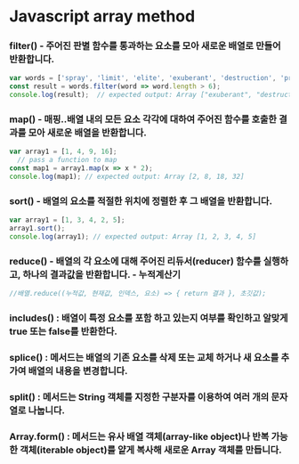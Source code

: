 # Javascript array method 

### filter() - 주어진 판별 함수를 통과하는 요소를 모아 새로운 배열로 만들어 반환합니다.
```javascript
var words = ['spray', 'limit', 'elite', 'exuberant', 'destruction', 'present'];
const result = words.filter(word => word.length > 6);
console.log(result);  // expected output: Array ["exuberant", "destruction", "present"]
```

### map() - 매핑..배열 내의 모든 요소 각각에 대하여 주어진 함수를 호출한 결과를 모아 새로운 배열을 반환합니다.
```javascript
var array1 = [1, 4, 9, 16];
  // pass a function to map
const map1 = array1.map(x => x * 2);
console.log(map1); // expected output: Array [2, 8, 18, 32]
```

### sort() - 배열의 요소를 적절한 위치에 정렬한 후 그 배열을 반환합니다.
```javascript
var array1 = [1, 3, 4, 2, 5];
array1.sort();
console.log(array1); // expected output: Array [1, 2, 3, 4, 5]
```

### reduce() - 배열의 각 요소에 대해 주어진 리듀서(reducer) 함수를 실행하고, 하나의 결과값을 반환합니다. - 누적계산기
```javascript
//배열.reduce((누적값, 현재값, 인덱스, 요소) => { return 결과 }, 초깃값); 

```
### includes() : 배열이 특정 요소를 포함 하고 있는지 여부를 확인하고  알맞게 true 또는 false를 반환한다.

### splice() : 메서드는 배열의 기존 요소를 삭제 또는 교체 하거나 새 요소를 추가여 배열의 내용을 변경합니다.

### split() : 메서드는 String 객체를 지정한 구분자를 이용하여 여러 개의 문자열로 나눕니다.

### Array.form() : 메서드는 유사 배열 객체(array-like object)나 반복 가능한 객체(iterable object)를 얕게 복사해 새로운 Array 객체를 만듭니다.